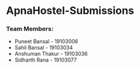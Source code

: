 # ApnaHostel-Submissions

### Team Members:

- Puneet Bansal - 19103006
- Sahil Bansal - 19103034
- Anshuman Thakur - 19103036
- Sidharth Rana - 19103077
